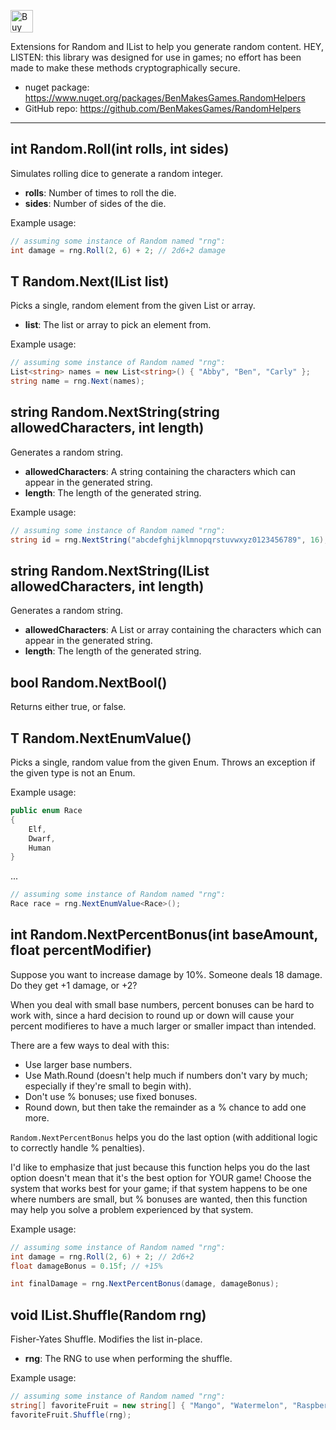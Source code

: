 <a href='https://ko-fi.com/A0A12KQ16' target='_blank'><img height='36' style='border:0px;height:36px;' src='https://cdn.ko-fi.com/cdn/kofi3.png?v=3' border='0' alt='Buy Me a Coffee at ko-fi.com' /></a>

Extensions for Random and IList to help you generate random content. HEY, LISTEN: this library was designed for use in games; no effort has been made to make these methods cryptographically secure.

* nuget package: https://www.nuget.org/packages/BenMakesGames.RandomHelpers
* GitHub repo: https://github.com/BenMakesGames/RandomHelpers

---

## int Random.Roll(int rolls, int sides)

Simulates rolling dice to generate a random integer.

* **rolls**: Number of times to roll the die.
* **sides**: Number of sides of the die.

Example usage:

```c#
// assuming some instance of Random named "rng":
int damage = rng.Roll(2, 6) + 2; // 2d6+2 damage
```

## T Random.Next(IList<T> list)

Picks a single, random element from the given List or array.

* **list**: The list or array to pick an element from.

Example usage:

```c#
// assuming some instance of Random named "rng":
List<string> names = new List<string>() { "Abby", "Ben", "Carly" };
string name = rng.Next(names);
```

## string Random.NextString(string allowedCharacters, int length)

Generates a random string.

* **allowedCharacters**: A string containing the characters which can appear in the generated string.
* **length**: The length of the generated string.

Example usage:

```c#
// assuming some instance of Random named "rng":
string id = rng.NextString("abcdefghijklmnopqrstuvwxyz0123456789", 16);
```

## string Random.NextString(IList<char> allowedCharacters, int length)

Generates a random string.

* **allowedCharacters**: A List or array containing the characters which can appear in the generated string.
* **length**: The length of the generated string.

## bool Random.NextBool()

Returns either true, or false.

## T Random.NextEnumValue<T>()

Picks a single, random value from the given Enum. Throws an exception if the given type is not an Enum.

Example usage:

```c#
public enum Race
{
    Elf,
    Dwarf,
    Human
}
```

...

```c#
// assuming some instance of Random named "rng":
Race race = rng.NextEnumValue<Race>();
```

## int Random.NextPercentBonus(int baseAmount, float percentModifier)

Suppose you want to increase damage by 10%. Someone deals 18 damage. Do they get +1 damage, or +2?

When you deal with small base numbers, percent bonuses can be hard to work with, since a hard decision to round up or down will cause your percent modifieres to have a much larger or smaller impact than intended.

There are a few ways to deal with this:

* Use larger base numbers.
* Use Math.Round (doesn't help much if numbers don't vary by much; especially if they're small to begin with).
* Don't use % bonuses; use fixed bonuses.
* Round down, but then take the remainder as a % chance to add one more.

`Random.NextPercentBonus` helps you do the last option (with additional logic to correctly handle % penalties).

I'd like to emphasize that just because this function helps you do the last option doesn't mean that it's the best option for YOUR game! Choose the system that works best for your game; if that system happens to be one where numbers are small, but % bonuses are wanted, then this function may help you solve a problem experienced by that system.

Example usage:

```c#
// assuming some instance of Random named "rng":
int damage = rng.Roll(2, 6) + 2; // 2d6+2
float damageBonus = 0.15f; // +15%

int finalDamage = rng.NextPercentBonus(damage, damageBonus);
```

## void IList<T>.Shuffle(Random rng)

Fisher-Yates Shuffle. Modifies the list in-place.

* **rng**: The RNG to use when performing the shuffle.

Example usage:

```c#
// assuming some instance of Random named "rng":
string[] favoriteFruit = new string[] { "Mango", "Watermelon", "Raspberry", "Cantaloupe" };
favoriteFruit.Shuffle(rng);
```
